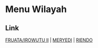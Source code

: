 # Menu Wilayah

## Link

[FRUATA/IROWUTU II](https://github.com/gigit-pemilu/pemilu-2024-92-papua-barat/tree/main/pileg-dpr/hitung-suara/sub/92-papua-barat/sub/06-teluk-bintuni/sub/08-fafurwar/sub/2001-fruata/irowutu-ii)
 | 
[MERYEDI](https://github.com/gigit-pemilu/pemilu-2024-92-papua-barat/tree/main/pileg-dpr/hitung-suara/sub/92-papua-barat/sub/06-teluk-bintuni/sub/08-fafurwar/sub/2002-meryedi)
 | 
[RIENDO](https://github.com/gigit-pemilu/pemilu-2024-92-papua-barat/tree/main/pileg-dpr/hitung-suara/sub/92-papua-barat/sub/06-teluk-bintuni/sub/08-fafurwar/sub/2003-riendo)

